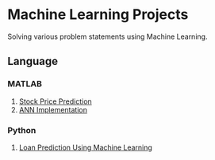 # Machine Learning Projects

Solving various problem statements using Machine Learning.

## Language

### MATLAB
1. [Stock Price Prediction](./Stock_Price_Prediction_MATLAB)
2. [ANN Implementation](./ANN_Implementation_MATLAB)
   
### Python
1. [Loan Prediction Using Machine Learning](https://github.com/Anuvrat-NITSKM/Machine_Learning_Projects/tree/main/Loan-Prediction-Using-ML%26Python%22)
